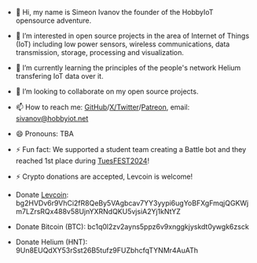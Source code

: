 - 👋 Hi, my name is Simeon Ivanov the founder of the HobbyIoT opensource adventure.
- 👀 I’m interested in open source projects in the area of Internet of Things (IoT) including low power sensors, wireless communications, data transmission, storage, processing and visualization.
- 🌱 I’m currently learning the principles of the people's network Helium transfering IoT data over it.
- 💞️ I’m looking to collaborate on my open source projects.
- 📫 How to reach me: [GitHub](https://github.com/hobbyiot)/[X/Twitter](https://x.com/HobbyIoT)/[Patreon](https://www.patreon.com/HobbyIoT), email: sivanov@hobbyiot.net
- 😄 Pronouns: TBA
- ⚡ Fun fact: We supported a student team creating a Battle bot and they reached 1st place during [TuesFEST2024](https://tuesfest.bg/projects/category/battlebot)!

- ⚡ Crypto donations are accepted, Levcoin is welcome!

- Donate [Levcoin](https://levcoin.net/):  bg2HVDv6r9VhCi2fR8QeBy5VAgbcav7YY3yypi6ugYoBFXgFmqjQGKWjm7LZrsRQx488v58UjnYXRNdQKU5vjsiA2Yj1kNtYZ
- Donate Bitcoin (BTC):  bc1q0l2zv2ayns5ppz6v9xnggkjyskdt0ywgk6zsck
- Donate Helium (HNT):      9Un8EUQdXY53rSst26B5tufz9FUZbhcfqTYNMr4AuATh

<!---
hobbyiot/hobbyiot is a ✨ special ✨ repository because its `README.md` (this file) appears on your GitHub profile.
You can click the Preview link to take a look at your changes.
--->
